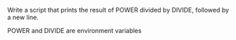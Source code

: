 Write a script that prints the result of POWER divided by DIVIDE, followed by a new line.



POWER and DIVIDE are environment variables
